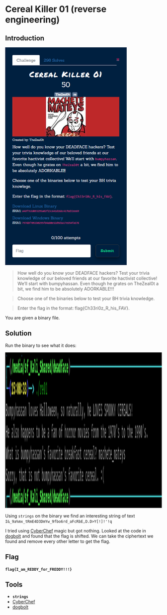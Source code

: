 # Cereal Killer 01 (reverse engineering)

## Introduction

<p align="left">
  <img height=700 img src=./readme_assets/cereal1-challenge.PNG/>
</p>

> How well do you know your DEADFACE hackers? Test your trivia knowledge of our beloved friends at our favorite hactivist collective! We’ll start with bumpyhassan. Even though he grates on TheZeal0t a bit, we find him to be absolutely ADORKABLE!!!

> Choose one of the binaries below to test your BH trivia knowledge.

> Enter the flag in the format: flag{Ch33ri0z_R_his_FAV}.

You are given a binary file.

## Solution

Run the binary to see what it does:

<p align="left">
  <img height=500 img src=./readme_assets/cereal1-run.PNG/>
</p>

Using `strings` on the binary we find an interesting string of text 
`I&_9a%mx_tRmE4D3DmYw_9fbo6rd_aFcRbE,D.D>Y[!]!'!q`

I tried using [CyberChef](https://gchq.github.io/CyberChef/) magic but got nothing. Looked at the code in [dogbolt](https://dogbolt.org/) and found that the flag is shifted. We can take the ciphertext we found and remove every other letter to get the flag.

## Flag

**`flag{I_am_REDDY_for_FREDDY!!!}`**

## Tools

- **`strings`**
- [CyberChef](https://gchq.github.io/CyberChef/)
- [dogbolt](https://dogbolt.org/)



